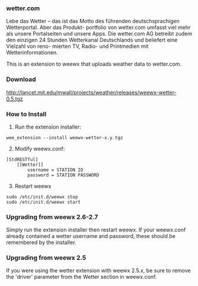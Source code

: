### wetter.com

Lebe das Wetter – das ist das Motto des führenden deutschsprachigen Wetterportal. Aber das Produkt- portfolio von wetter.com umfasst viel mehr als unsere Portalseiten und unsere Apps. Die wetter.com AG betreibt zudem den einzigen 24 Stunden Wetterkanal Deutschlands und beliefert eine Vielzahl von reno- mierten TV, Radio- und Printmedien mit Wetterinformationen.

This is an extension to weewx that uploads weather data to wetter.com.

### Download

http://lancet.mit.edu/mwall/projects/weather/releases/weewx-wetter-0.5.tgz

### How to Install

1.  Run the extension installer:

```
wee_extension --install weewx-wetter-x.y.tgz
```

2.  Modify weewx.conf:

```
[StdRESTful]
    [[Wetter]]
        username = STATION ID                                                   
        password = STATION PASSWORD
```

3.  Restart weewx

```
sudo /etc/init.d/weewx stop
sudo /etc/init.d/weewx start
```

### Upgrading from weewx 2.6-2.7

Simply run the extension installer then restart weewx.  If your weewx.conf already contained a wetter username and password, these should be remembered by the installer.

### Upgrading from weewx 2.5

If you were using the wetter extension with weewx 2.5.x, be sure to remove the 'driver' parameter from the Wetter section in weewx.conf.